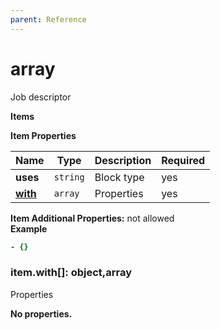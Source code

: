 ```yaml
---
parent: Reference
---
```


# array

Job descriptor


**Items**

**Item Properties**

|Name|Type|Description|Required|
|----|----|-----------|--------|
|**uses**|`string`|Block type<br/>|yes|
|[**with**](#itemwith)|`array`|Properties<br/>|yes|

**Item Additional Properties:** not allowed  
**Example**

```yaml
- {}

```

<a name="itemwith"></a>
### item\.with\[\]: object,array

Properties


**No properties.**


